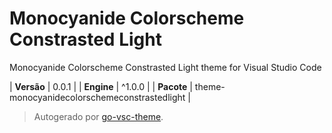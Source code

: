 # Monocyanide Colorscheme Constrasted Light

Monocyanide Colorscheme Constrasted Light theme for Visual Studio Code

| **Versão** | 0.0.1 |
| **Engine** | ^1.0.0 |
| **Pacote** | theme-monocyanidecolorschemeconstrastedlight |

> Autogerado por [go-vsc-theme](https://github.com/natalbu/go-vsc-theme).
